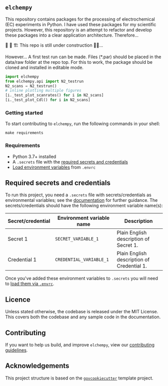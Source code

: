 ## `elchempy`

This repository contains packages for the processing of electrochemical (EC) experiments in Python.
I have used these packages for my scientific projects. However, this repository is an attempt to refactor and develop
these packages into a clear application architecture. Therefore...

 :rotating_light:  :construction: :building_construction: This repo is still under construction :construction_worker_man:...

However...
A first test run can be made. Files (*.par) should be placed in the data/raw folder at the repo top.
For this to work, the package should be cloned and installed in editable mode.


``` python
import elchempy
from elchempy.api import N2_testrun
N2_scans = N2_testrun()
# inline plotting multiple figures
[i._test_plot_scanrates() for i in N2_scans]
[i._test_plot_Cdl() for i in N2_scans]
```



### Getting started

To start contributing to `elchempy`, run the following commands in
your shell:

``` shell script
make requirements
```

### Requirements

- Python 3.7+ installed
- A `.secrets` file with the [required secrets and
  credentials](#required-secrets-and-credentials)
- [Load environment variables][docs-loading-environment-variables] from `.envrc`

## Required secrets and credentials

To run this project, you need a `.secrets` file with secrets/credentials as
environmental variables; see the
[documentation][docs-loading-environment-variables-secrets] for further guidance. The
secrets/credentials should have the following environment variable name(s):

| Secret/credential | Environment variable name | Description                                |
|-------------------|---------------------------|--------------------------------------------|
| Secret 1          | `SECRET_VARIABLE_1`       | Plain English description of Secret 1.     |
| Credential 1      | `CREDENTIAL_VARIABLE_1`   | Plain English description of Credential 1. |

Once you've added these environment variables to `.secrets` you will need to
[load them via `.envrc`][docs-loading-environment-variables].

## Licence

Unless stated otherwise, the codebase is released under the MIT License. This covers
both the codebase and any sample code in the documentation.

## Contributing

If you want to help us build, and improve `elchempy`, view our
[contributing guidelines][contributing].

## Acknowledgements

This project structure is based on the [`govcookiecutter`][govcookiecutter] template
project.

[contributing]: ./CONTRIBUTING.md
[govcookiecutter]: https://github.com/ukgovdatascience/govcookiecutter
[docs-loading-environment-variables]: ./docs/user_guide/loading_environment_variables.md
[docs-loading-environment-variables-secrets]: ./docs/user_guide/loading_environment_variables.md#storing-secrets-and-credentials
[pre-commit]: https://pre-commit.com/
